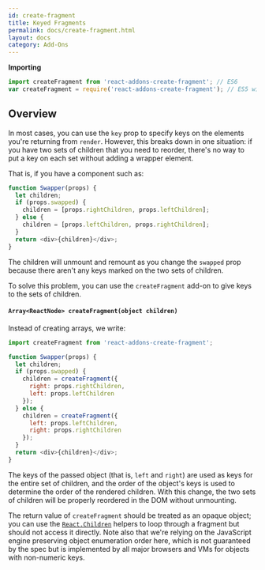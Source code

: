 ```yaml
---
id: create-fragment
title: Keyed Fragments
permalink: docs/create-fragment.html
layout: docs
category: Add-Ons
---
```


**Importing**

```javascript
import createFragment from 'react-addons-create-fragment'; // ES6
var createFragment = require('react-addons-create-fragment'); // ES5 with npm
```

## Overview

In most cases, you can use the `key` prop to specify keys on the elements you're returning from `render`. However, this breaks down in one situation: if you have two sets of children that you need to reorder, there's no way to put a key on each set without adding a wrapper element.

That is, if you have a component such as:

```js
function Swapper(props) {
  let children;
  if (props.swapped) {
    children = [props.rightChildren, props.leftChildren];
  } else {
    children = [props.leftChildren, props.rightChildren];
  }
  return <div>{children}</div>;
}
```

The children will unmount and remount as you change the `swapped` prop because there aren't any keys marked on the two sets of children.

To solve this problem, you can use the `createFragment` add-on to give keys to the sets of children.

#### `Array<ReactNode> createFragment(object children)`

Instead of creating arrays, we write:

```javascript
import createFragment from 'react-addons-create-fragment';

function Swapper(props) {
  let children;
  if (props.swapped) {
    children = createFragment({
      right: props.rightChildren,
      left: props.leftChildren
    });
  } else {
    children = createFragment({
      left: props.leftChildren,
      right: props.rightChildren
    });
  }
  return <div>{children}</div>;
}
```

The keys of the passed object (that is, `left` and `right`) are used as keys for the entire set of children, and the order of the object's keys is used to determine the order of the rendered children. With this change, the two sets of children will be properly reordered in the DOM without unmounting.

The return value of `createFragment` should be treated as an opaque object; you can use the [`React.Children`](/react/docs/react-api.html#react.children) helpers to loop through a fragment but should not access it directly. Note also that we're relying on the JavaScript engine preserving object enumeration order here, which is not guaranteed by the spec but is implemented by all major browsers and VMs for objects with non-numeric keys.
